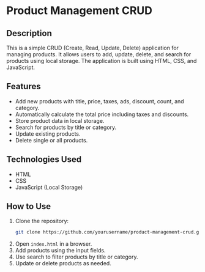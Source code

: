 # Product Management CRUD

## Description
This is a simple CRUD (Create, Read, Update, Delete) application for managing products. It allows users to add, update, delete, and search for products using local storage. The application is built using HTML, CSS, and JavaScript.

## Features
- Add new products with title, price, taxes, ads, discount, count, and category.
- Automatically calculate the total price including taxes and discounts.
- Store product data in local storage.
- Search for products by title or category.
- Update existing products.
- Delete single or all products.

## Technologies Used
- HTML
- CSS
- JavaScript (Local Storage)

## How to Use
1. Clone the repository:
   ```sh
   git clone https://github.com/yourusername/product-management-crud.git
   ```
2. Open `index.html` in a browser.
3. Add products using the input fields.
4. Use search to filter products by title or category.
5. Update or delete products as needed.


